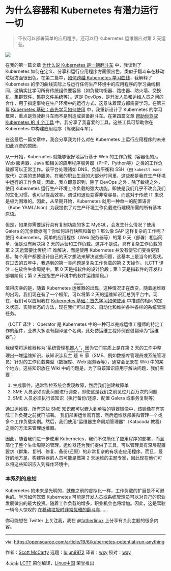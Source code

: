 [#]: collector: (lujun9972)
[#]: translator: (wxy)
[#]: reviewer: (wxy)
[#]: publisher: (wxy)
[#]: url: (https://linux.cn/article-11565-1.html)
[#]: subject: (Why containers and Kubernetes have the potential to run almost anything)
[#]: via: (https://opensource.com/article/19/6/kubernetes-potential-run-anything)
[#]: author: (Scott McCarty https://opensource.com/users/fatherlinux)

为什么容器和 Kubernetes 有潜力运行一切
======

> 不仅可以部署简单的应用程序，还可以用 Kubernetes 运维器应对第 2 天运营。

![](https://img.linux.net.cn/data/attachment/album/201911/12/011140mp75sd0ynppd77da.jpg)

在我的第一篇文章 [为什么说 Kubernetes 是一辆翻斗车][2] 中，我谈到了 Kubernetes 如何在定义、分享和运行应用程序方面很出色，类似于翻斗车在移动垃圾方面很出色。在第二篇中，[如何跨越 Kubernetes 学习曲线][3]，我解释了 Kubernetes 的学习曲线实际上与运行任何生产环境中的应用程序的学习曲线相同，这确实比学习所有传统组件要容易（如负载均衡器、路由器、防火墙、交换机、集群软件、集群文件系统等）。这是 DevOps，是开发人员和运维人员之间的合作，用于指定事物在生产环境中的运行方式，这意味着双方都需要学习。在第三篇 [Kubernetes 基础：首先学习如何使用][4] 中，我重新设计了 Kubernetes 的学习框架，重点是驾驶翻斗车而不是制造或装备翻斗车。在第四篇文章 [帮助你驾驭 Kubernetes 的 4 个工具][5] 中，我分享了我喜爱的工具，这些工具可帮助你在 Kubernetes 中构建应用程序（驾驶翻斗车）。

在这最后一篇文章中，我会分享我为什么对在 Kubernetes 上运行应用程序的未来如此兴奋的原因。

从一开始，Kubernetes 就能够很好地运行基于 Web 的工作负载（容器化的）。Web 服务器、Java 和相关的应用程序服务器（PHP、Python等）之类的工作负载都可以正常工作。该平台处理诸如 DNS、负载平衡和 SSH（由 `kubectl exec` 取代）之类的支持服务。在我的职业生涯的大部分时间里，这些都是我在生产环境中运行的工作负载，因此，我立即意识到，除了 DevOps 之外，除了敏捷之外，使用 Kubernetes 运行生产环境工作负载的强大功能。即使是我们几乎不改变我们的文化习惯，也可以提高效率。调试和退役变得非常容易，而这对于传统 IT 来说是极为困难的。因此，从早期开始，Kubernetes 就用一种单一的配置语言（Kube YAML/Json）为我提供了对生产环境工作负载进行建模所需的所有基本原语。

但是，如果你需要运行具有复制功能的多主 MySQL，会发生什么情况？使用 Galera 的冗余数据呢？你如何进行快照和备份？那么像 SAP 这样复杂的工作呢？使用 Kubernetes，简单的应用程序（Web 服务器等）的第 0 天（部署）相当简单，但是没有解决第 2 天的运营和工作负载。这并不是说，具有复杂工作负载的第 2 天运营要比传统 IT 难解决，而是使用 Kubernetes 并没有使它们变得更容易。每个用户都要设计自己的天才想法来解决这些问题，这基本上是当今的现状。在过去的五年中，我遇到的第一类问题是复杂工作负载的第 2 天操作。（LCTT 译注：在软件生命周期中，第 0 天是指软件的设计阶段；第 1 天是指软件的开发和部署阶段；第 2 天是指生产环境中的软件运维阶段。）

值得庆幸的是，随着 Kubernetes <ruby>运维器<rt>Operator</rt></ruby>的出现，这种情况正在改变。随着运维器的出现，我们现在有了一个框架，可以将第 2 天的运维知识汇总到平台中。现在，我们可以应用我在 [Kubernetes 基础：首先学习如何使用][4] 中描述的相同的定义状态、实际状态的方法，现在我们可以定义、自动化和维护各种各样的系统管理任务。

（LCTT 译注： Operator 是 Kubernetes 中的一种可以完成运维工程师的特定工作的组件，业界大多没有翻译这个名词，此处仿运维工程师例首倡翻译为“运维器”。）

我经常将运维器称为“系统管理机器人”，因为它们实质上是在第 2 天的工作中整理出一堆运维知识，该知识涉及<ruby>主题专家<rt>Subject Matter Expert</rt></ruby>（SME、例如数据库管理员或系统管理员）针对的工作负载类型（数据库、Web 服务器等），通常会记录在 Wiki 中的某个地方。这些知识放在 Wiki 中的问题是，为了将该知识应用于解决问题，我们需要：

1. 生成事件，通常监控系统会发现故障，然后我们创建故障单
2. SME 人员必须对此问题进行调查，即使这是我们之前见过几百万次的问题
3. SME 人员必须执行该知识（执行备份/还原、配置 Galera 或事务复制等）

通过运维器，所有这些 SME 知识都可以嵌入到单独的容器镜像中，该镜像在有实际工作负荷之前就已部署。 我们部署运维器容器，然后运维器部署和管理一个或多个工作负载实例。然后，我们使用“运维器生命周期管理器”（Katacoda 教程）之类的方法来管理运维器。

因此，随着我们进一步使用 Kubernetes，我们不仅简化了应用程序的部署，而且简化了整个生命周期的管理。运维器还为我们提供了工具，可以管理具有深层配置要求（群集、复制、修复、备份/还原）的非常复杂的有状态应用程序。而且，最好的地方是，构建容器的人员可能是做第 2 天运维的主题专家，因此现在他们可以将这些知识嵌入到操作环境中。

### 本系列的总结

Kubernetes 的未来是光明的，就像之前的虚拟化一样，工作负载的扩展是不可避免的。学习如何驾驭 Kubernetes 可能是开发人员或系统管理员可以对自己的职业发展做出的最大投资。随着工作负载的增多，职业机会也将增加。因此，这是驾驶一辆令人惊叹的 [在移动垃圾时非常优雅的翻斗车][2]……

你可能想在 Twitter 上关注我，我在 [@fatherlinux][6] 上分享有关此主题的很多内容。

--------------------------------------------------------------------------------

via: https://opensource.com/article/19/6/kubernetes-potential-run-anything

作者：[Scott McCarty][a]
选题：[lujun9972][b]
译者：[wxy](https://github.com/wxy)
校对：[wxy](https://github.com/wxy)

本文由 [LCTT](https://github.com/LCTT/TranslateProject) 原创编译，[Linux中国](https://linux.cn/) 荣誉推出

[a]: https://opensource.com/users/fatherlinux
[b]: https://github.com/lujun9972
[1]: https://opensource.com/sites/default/files/styles/image-full-size/public/lead-images/fail_progress_cycle_momentum_arrow.png?itok=q-ZFa_Eh (arrows cycle symbol for failing faster)
[2]: https://opensource.com/article/19/6/kubernetes-dump-truck
[3]: https://opensource.com/article/19/6/kubernetes-learning-curve
[4]: https://opensource.com/article/19/6/kubernetes-basics
[5]: https://opensource.com/article/19/6/tools-drive-kubernetes
[6]: https://twitter.com/fatherlinux
